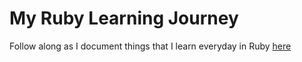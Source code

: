 # My Ruby Learning Journey
Follow along as I document things that I learn everyday in Ruby [here](https://thaong91.github.io/tn-appdev-spr22/)

